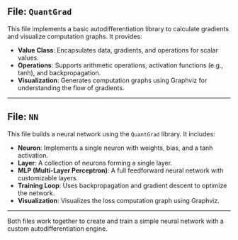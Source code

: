 
## File: `QuantGrad`

This file implements a basic autodifferentiation library to calculate gradients and visualize computation graphs. It provides:

- **Value Class**: Encapsulates data, gradients, and operations for scalar values.
- **Operations**: Supports arithmetic operations, activation functions (e.g., tanh), and backpropagation.
- **Visualization**: Generates computation graphs using Graphviz for understanding the flow of gradients.

---

## File: `NN`

This file builds a neural network using the `QuantGrad` library. It includes:

- **Neuron**: Implements a single neuron with weights, bias, and a tanh activation.
- **Layer**: A collection of neurons forming a single layer.
- **MLP (Multi-Layer Perceptron)**: A full feedforward neural network with customizable layers.
- **Training Loop**: Uses backpropagation and gradient descent to optimize the network.
- **Visualization**: Visualizes the loss computation graph using Graphviz.

---

Both files work together to create and train a simple neural network with a custom autodifferentiation engine.
